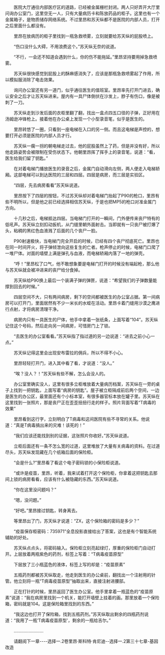 <div class="read-content j_readContent" id="">
                <p>　　医院大厅通往内部医疗区的道路，已经被金属栅栏封闭。两人只好弄开大厅里问询办公室门，这里空无一人，只有大量病历卡和陈放药品的柜子。这里也有一个金属箱子，是物质储存网络系统。不过里昂和苏天纵都不是医院的内部人员，打开之后里面什么都没有。<p>　　里昂在放病历的柜子里找到一瓶急救喷雾，立刻就要给苏天纵的屁股喷上。<p>　　“伤口没什么大碍，不用浪费这个。”苏天纵无奈的说道。<p>　　“不行，一会还不知道会遇到什么，你的伤不能拖延。”里昂坚持要用掉急救喷雾。<p>　　苏天纵很快感觉到屁股上的酥麻感消失了，应该是那瓶急救喷雾起了作用，所以模拟服消除了电击效果。<p>　　询问办公室还有另一道门，似乎通往医生的值班室。里昂率先打开门进去，确认安全之后才让苏天纵进来。屋内有一具尸体倒伏在沙发上，脖子有伤口，像是被刺了一刀。<p>　　苏天纵走到沙发后面的衣柜里翻了翻，找出一盒点四五口径的子弹，正好用在汤姆逊冲锋枪上。接着他在办公桌上发现一个小型录音笔，似乎是医生的。<p>　　里昂转悠了一圈，只看到一座电梯在入口的另一侧。而且这电梯是声控的，想要打开必须是医院的内部人员才行。<p>　　苏天纵一瘸一拐的朝电梯走过去，他的屁股虽然上了药，但是并没有好，所以他走路姿势会被限制在受伤状态下。他朝里昂挥了挥手上的录音笔，说道：“看，医生给我们留了钥匙。”<p>　　在对着电梯门播放医生的录音之后，金属门自动滑向左侧，两人便走入电梯轿厢。这部电梯可以到达医院的三层和四层。四层是病房，而三层是实验区。<p>　　“四层，先去病房看看”苏天纵说道。<p>　　里昂按下了四层的按钮，不过苏天纵却对着电梯门抬起了P90的枪口，里昂有些不明所以，但是他之前已经选择相信苏天纵，于是也把MP5的枪口对准金属门方向。<p>　　十几秒之后，电梯抵达四层。当电梯门打开的一瞬间，门外便传来丧尸特有的低吼声。苏天纵立刻扣动扳机，从门缝里朝外面射击。当即就有一只丧尸被打爆了头，粘稠的黑红色血液溅了后面的几个丧尸一脸。<p>　　P90射速极快，当电梯门完全开启的时候，已经有四个丧尸彻底死亡。里昂也在同一时间开火，将子弹倾泄向这些复生的亡者。枪声停止的时候，电梯门口爬了一堆尸体。对面的墙壁上满是弹孔与血液，而电梯轿厢内落了一地的弹壳。<p>　　“呼！”里昂松了口气，他不敢想象要是电梯门打开的时候没有端起枪，那么他与苏天纵就会被冲进来的丧尸给分食掉。<p>　　苏天纵给P90换上最后一个装满子弹的弹匣，说道：“希望我们的子弹数量能撑到回去的时候。”<p>　　四层空间不大，只有两间病房，剩下的空间都被医生的办公室占据。第一间病房可以打开门，里面居然有不少一米长的水蛭在活动。里昂卡着门缝用沙漠之鹰进行点射，才将病房清理干净。<p>　　病房内只有一具医生的尸体，他手中拿着一张纸条，上面写着“104”。苏天纵记住这个号码，然后走向另一间病房，可惜房门上了锁。<p>　　“去医生的办公室看看。”苏天纵指了指过道的另一边说道：“进去之前小心一点。”<p>　　苏天纵记得这里会出现安布雷拉的佣兵，所以不得不小心。<p>　　里昂轻轻打开门，进入其中看了看，才说道：“没人。”<p>　　“唉？没人？！”苏天纵有些不解，怎么会没人的。<p>　　办公室里确实没人，这里有很多立柜堆放着大量病历档案，苏天纵在一旁的桌子上找到一把钥匙，上面写着“病房的钥匙”。屋子被立柜隔成前后两个空间，一边是医生的办公区，最里面还有个小标本室，有很多器官标本放在罐子里。苏天纵在这里找到一张照片，那是丧尸正在歪歪扭扭行走的样子。照片背面写着“T病毒的效果”<p>　　里昂看到这行字，立刻明白了T病毒和这间医院有些不寻常的关系。他说道：“真是T病毒搞出来的灾难！该死的！”<p>　　“我们应该还能找到别的证据，这张照片你收好。”苏天纵说道。<p>　　立柜后面还有一条不怎么宽的过道，这里堆放了大量有关病毒的资料。在过道尽头，苏天纵发现藏在几个纸箱后面的保险柜。<p>　　“会是什么?”里昂看了看这个电子密码锁的小保险柜说道。<p>　　“或许是疫苗，里昂，听着，我来试着打开这个保险柜，你拿着这把钥匙去那间上锁的病房看看，应该有什么被隐藏的东西。”苏天纵说道。<p>　　“你在这里没问题吗？”<p>　　“嗯，没问题。”<p>　　“好吧。”里昂接过钥匙，转身离去。<p>　　等里昂出了门，苏天纵才说道：“ZX，这个保险箱的密码是多少？”<p>　　“疫苗保存柜密码：735971”全息投影直接给出了答案，这也是有个智能系统辅助的好处。<p>　　苏天纵点点头，将密码输入。保险柜立刻亮起绿灯，厚重的保险柜门自动打开。上层放着两瓶紫色的药剂，标签上写着：“T病毒疫苗原型”<p>　　下层放了三小瓶蓝色的液体，标签上写的却是：“疫苗原素”<p>　　五瓶药剂都被苏天纵取走，他走到医生的办公桌前，翻找出一个注射用的针管。他立刻将一瓶“T病毒疫苗原型”抽取出来，直接注射进腰部。<p>　　正在打针的时候，里昂返回了医生办公室。他手里拿着一瓶蓝色的“疫苗原素”说道：“我在病房里找到一个机关，能打开墙壁上挂着的画。那里放着一个保险箱，密码就是104。这是保险箱里找到的东西。”<p>　　“我这边也打开了保险箱，找到五瓶药剂。”苏天纵取出剩余的四瓶药剂说道：“我用了一瓶‘T病毒疫苗原型’，剩余的一瓶给吉尔。”<p>　　……………………<p>　　请翻阅下一章----选择一.2卷里昂·斯科特·肯尼迪--选择一.2第三十七章-基因改造<p> 
            </div>